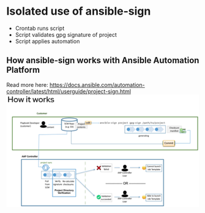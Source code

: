 # Isolated use of ansible-sign
* Crontab runs script
* Script validates gpg signature of project
* Script applies automation

## How ansible-sign works with Ansible Automation Platform
Read more here: https://docs.ansible.com/automation-controller/latest/html/userguide/project-sign.html 
![How ansible-sign works](ansible-sign.png)
